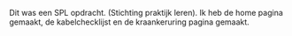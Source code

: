 Dit was een SPL opdracht. (Stichting praktijk leren). Ik heb de home pagina gemaakt, de kabelchecklijst en de kraankeruring pagina gemaakt.

